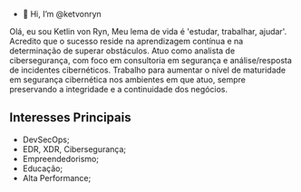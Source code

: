 - 👋 Hi, I’m @ketvonryn

Olá, eu sou Ketlin von Ryn, Meu lema de vida é 'estudar, trabalhar, ajudar'. Acredito que o sucesso reside na aprendizagem contínua e na determinação de superar obstáculos.
Atuo como analista de cibersegurança, com foco em consultoria em segurança e análise/resposta de incidentes cibernéticos.
Trabalho para aumentar o nível de maturidade em segurança cibernética nos ambientes em que atuo, sempre preservando a integridade e a continuidade dos negócios.

## Interesses Principais
- DevSecOps;
- EDR, XDR, Cibersegurança;
- Empreendedorismo;
- Educação;
- Alta Performance;
